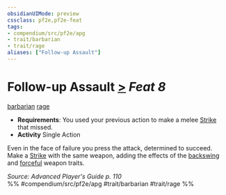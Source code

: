 ```yaml
---
obsidianUIMode: preview
cssclass: pf2e,pf2e-feat
tags:
- compendium/src/pf2e/apg
- trait/barbarian
- trait/rage
aliases: ["Follow-up Assault"]
---
```

# Follow-up Assault  [>](chapter-9-playing-the-game.md#Actions "Single Action") *Feat 8*  
[barbarian](Reference/Rules/Traits/barbarian.md "Barbarian Class Trait")  [rage](Reference/Rules/Traits/rage.md "Rage Combat Trait")  

- **Requirements**: You used your previous action to make a melee [Strike](strike.md) that missed.
- **Activity** Single Action

Even in the face of failure you press the attack, determined to succeed. Make a [Strike](strike.md) with the same weapon, adding the effects of the [backswing](backswing.md "Backswing Weapon Trait") and [forceful](forceful.md "Forceful Weapon Trait") weapon traits.

*Source: Advanced Player's Guide p. 110*  
%% #compendium/src/pf2e/apg #trait/barbarian #trait/rage %%